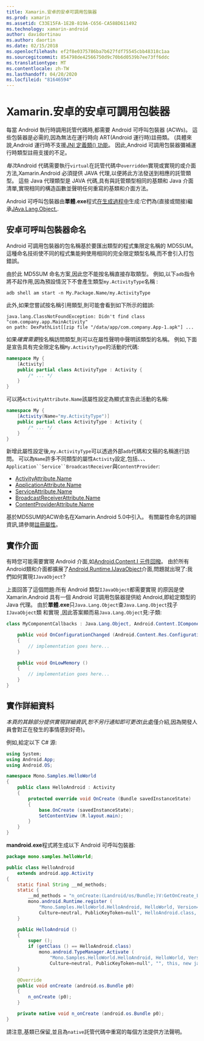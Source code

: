 ```yaml
---
title: Xamarin.安卓的安卓可調用包裝器
ms.prod: xamarin
ms.assetid: C33E15FA-1E2B-819A-C656-CA588D611492
ms.technology: xamarin-android
author: davidortinau
ms.author: daortin
ms.date: 02/15/2018
ms.openlocfilehash: ef2f8e0375786ba7b627fdf75545cbb48318c1aa
ms.sourcegitcommit: 854798de42566750d9c70b6d0539b7ee73ff6ddc
ms.translationtype: MT
ms.contentlocale: zh-TW
ms.lasthandoff: 04/20/2020
ms.locfileid: "81646594"
---
```

# <a name="android-callable-wrappers-for-xamarinandroid"></a>Xamarin.安卓的安卓可調用包裝器

每當 Android 執行時調用託管代碼時,都需要 Android 可呼叫包裝器 (ACWs)。 這些包裝器是必需的,因為無法在運行時向 ART(Android 運行時)註冊類。 (具體來說,Android 運行時不支援[JNI 定義類() 功能](https://docs.oracle.com/javase/1.5.0/docs/guide/jni/spec/functions.html#wp15986)。 因此,Android 可調用包裝器彌補運行時類型註冊支援的不足。 

*每次*Android 代碼需要執行`virtual`在託管代碼中`overridden`實現或實現的或介面方法,Xamarin.Android 必須提供 JAVA 代理,以便將此方法發送到相應的託管類型。 這些 Java 代理類型是 JAVA 代碼,具有與託管類型相同的基類和 Java 介面清單,實現相同的構造函數並聲明任何重寫的基類和介面方法。 

Android 可呼叫包裝器由**單體.exe**程式[在生成過程中](~/android/deploy-test/building-apps/build-process.md)生成:它們為(直接或間接)繼承[JAva.Lang.Object.](xref:Java.Lang.Object). 

## <a name="android-callable-wrapper-naming"></a>安卓可呼叫包裝器命名

Android 可調用包裝器的包名稱基於要匯出類型的程式集限定名稱的 MD5SUM。 這種命名技術使不同的程式集能夠使用相同的完全限定類型名稱,而不會引入打包錯誤。 

由於此 MD5SUM 命名方案,因此您不能按名稱直接存取類型。 例如,以下`adb`指令將不起作用,因為預設情況下不會產生類型`my.ActivityType`名稱 : 

```shell
adb shell am start -n My.Package.Name/my.ActivityType
```

此外,如果您嘗試按名稱引用類型,則可能會看到如下所示的錯誤:

```shell
java.lang.ClassNotFoundException: Didn't find class "com.company.app.MainActivity"
on path: DexPathList[[zip file "/data/app/com.company.App-1.apk"] ...
```

如果*確實需要*按名稱訪問類型,則可以在屬性聲明中聲明該類型的名稱。 例如,下面是宣告具有完全限定名稱`My.ActivityType`的活動的代碼:

```csharp
namespace My {
    [Activity]
    public partial class ActivityType : Activity {
        /* ... */
    }
}
```

可以將`ActivityAttribute.Name`該屬性設定為顯式宣告此活動的名稱: 

```csharp
namespace My {
    [Activity(Name="my.ActivityType")]
    public partial class ActivityType : Activity {
        /* ... */
    }
}
```

新增此屬性設定後,`my.ActivityType`可以透過外部`adb`代碼和文稿的名稱進行訪問。 可以為`Name`許多不同類型的屬性`Activity`設定,包括、、、`Application``Service``BroadcastReceiver`與`ContentProvider`: 

- [ActivityAttribute.Name](xref:Android.App.ActivityAttribute.Name)
- [ApplicationAttribute.Name](xref:Android.App.ApplicationAttribute.Name)
- [ServiceAttribute.Name](xref:Android.App.ServiceAttribute.Name)
- [BroadcastReceiverAttribute.Name](xref:Android.Content.BroadcastReceiverAttribute.Name)
- [ContentProviderAttribute.Name](xref:Android.Content.ContentProviderAttribute.Name)

基於MD5SUM的ACW命名在Xamarin.Android 5.0中引入。 有關屬性命名的詳細資訊,請參閱[註冊屬性](xref:Android.Runtime.RegisterAttribute)。 

## <a name="implementing-interfaces"></a>實作介面

有時您可能需要實現 Android 介面,如[Android.Content.I 元件回撥](xref:Android.Content.IComponentCallbacks)。 由於所有Android類和介面都擴展了[Android.Runtime.IJavaObject](xref:Android.Runtime.IJavaObject)介面,問題就出現了:我們如何實現`IJavaObject`? 

上面回答了這個問題:所有 Android 類型`IJavaObject`都需要實現 的原因是使 Xamarin.Android 具有一個 Android 可調用包裝器提供給 Android,即給定類型的 Java 代理。 由於**單體.exe**只`Java.Lang.Object`查`Java.Lang.Object`找子`IJavaObject`類 和實現 ,因此答案顯而易`Java.Lang.Object`見:子類: 

```csharp
class MyComponentCallbacks : Java.Lang.Object, Android.Content.IComponentCallbacks {

    public void OnConfigurationChanged (Android.Content.Res.Configuration newConfig)
    {
        // implementation goes here...
    } 

    public void OnLowMemory ()
    {
        // implementation goes here...
    }
}
```

## <a name="implementation-details"></a>實作詳細資料

*本頁的其餘部分提供實現詳細資訊,恕不另行通知即可更改*(此處僅介紹,因為開發人員會對正在發生的事情感到好奇)。 

例如,給定以下 C# 源:

```csharp
using System;
using Android.App;
using Android.OS;

namespace Mono.Samples.HelloWorld
{
    public class HelloAndroid : Activity
    {
        protected override void OnCreate (Bundle savedInstanceState)
        {
            base.OnCreate (savedInstanceState);
            SetContentView (R.layout.main);
        }
    }
}
```

**mandroid.exe**程式將生成以下 Android 可呼叫包裝器: 

```java
package mono.samples.helloWorld;

public class HelloAndroid
    extends android.app.Activity
{
    static final String __md_methods;
    static {
        __md_methods = "n_onCreate:(Landroid/os/Bundle;)V:GetOnCreate_Landroid_os_Bundle_Handler\n" + "";
        mono.android.Runtime.register (
            "Mono.Samples.HelloWorld.HelloAndroid, HelloWorld, Version=1.0.0.0, 
            Culture=neutral, PublicKeyToken=null", HelloAndroid.class, __md_methods);
    }

    public HelloAndroid ()
    {
        super ();
        if (getClass () == HelloAndroid.class)
            mono.android.TypeManager.Activate (
                "Mono.Samples.HelloWorld.HelloAndroid, HelloWorld, Version=1.0.0.0, 
                Culture=neutral, PublicKeyToken=null", "", this, new java.lang.Object[] {  });
    }

    @Override
    public void onCreate (android.os.Bundle p0)
    {
        n_onCreate (p0);
    }

    private native void n_onCreate (android.os.Bundle p0);
}
```

請注意,基類已保留,並且為`native`託管代碼中重寫的每個方法提供方法聲明。 
